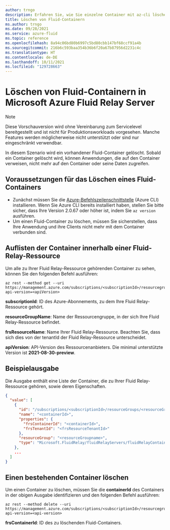 ```yaml
---
author: trngo
description: Erfahren Sie, wie Sie einzelne Container mit az-cli löschen können
title: Löschen von Fluid-Containern
ms.author: trngo
ms.date: 09/28/2021
ms.service: azure-fluid
ms.topic: reference
ms.openlocfilehash: 8a94c06bd80b6997c5bd80cbb147bf68ccf91a4b
ms.sourcegitcommit: 216b6c593baa354b36b6f20a67b87956d2231c4c
ms.translationtype: HT
ms.contentlocale: de-DE
ms.lasthandoff: 10/11/2021
ms.locfileid: "129728663"
---
```

# <a name="delete-fluid-containers-in-microsoft-azure-fluid-relay-server"></a>Löschen von Fluid-Containern in Microsoft Azure Fluid Relay Server

> [!NOTE]
> Diese Vorschauversion wird ohne Vereinbarung zum Servicelevel bereitgestellt und ist nicht für Produktionsworkloads vorgesehen. Manche Features werden möglicherweise nicht unterstützt oder sind nur eingeschränkt verwendbar.

In diesem Szenario wird ein vorhandener Fluid-Container gelöscht. Sobald ein Container gelöscht wird, können Anwendungen, die auf den Container verweisen, nicht mehr auf den Container oder seine Daten zugreifen. 

## <a name="requirements-to-delete-a-fluid-container"></a>Voraussetzungen für das Löschen eines Fluid-Containers
- Zunächst müssen Sie die [Azure-Befehlszeilenschnittstelle](/cli/azure/install-azure-cli) (Azure CLI) installieren. Wenn Sie Azure CLI bereits installiert haben, stellen Sie bitte sicher, dass Ihre Version 2.0.67 oder höher ist, indem Sie `az version` ausführen.
- Um einen Fluid-Container zu löschen, müssen Sie sicherstellen, dass Ihre Anwendung und ihre Clients nicht mehr mit dem Container verbunden sind.

## <a name="list-the-containers-within-a-fluid-relay-resource"></a>Auflisten der Container innerhalb einer Fluid-Relay-Ressource
Um alle zu Ihrer Fluid Relay-Ressource gehörenden Container zu sehen, können Sie den folgenden Befehl ausführen:
```
az rest --method get --uri https://management.azure.com/subscriptions/<subscriptionId>/resourcegroups/<resourceGroupName>/providers/Microsoft.FluidRelay/FluidRelayServers/<frsResourceName>/FluidRelayContainers?api-version=<apiVersion>
```
**subscriptionId**: ID des Azure-Abonnements, zu dem Ihre Fluid Relay-Ressource gehört.

**resourceGroupName**: Name der Ressourcengruppe, in der sich Ihre Fluid Relay-Ressource befindet.

**frsResourceName**: Name Ihrer Fluid Relay-Ressource. Beachten Sie, dass sich dies von der tenantId der Fluid Relay-Ressource unterscheidet.

**apiVersion**: API-Version des Ressourcenanbieters. Die minimal unterstützte Version ist **2021-08-30-preview**.  


## <a name="sample-output"></a>Beispielausgabe
Die Ausgabe enthält eine Liste der Container, die zu Ihrer Fluid Relay-Ressource gehören, sowie deren Eigenschaften.
```json
{
  "value": [
    {
      "id": "/subscriptions/<subscriptionId>/resourceGroups/<resourceGroupname>/providers/Microsoft.FluidRelay/fluidRelayServers/<frsResourcename>/fluidRelayContainers/<containerId>",
      "name": "<containerId>",
      "properties": {
        "frsContainerId": "<containerId>",
        "frsTenantId": "<frsResourceTenantId>"
      },
      "resourceGroup": "<resourceGroupname>",
      "type": "Microsoft.FluidRelay/fluidRelayServers/fluidRelayContainers"
    },
    ...
  ]
}
```


## <a name="delete-an-existing-container"></a>Einen bestehenden Container löschen
Um einen Container zu löschen, müssen Sie die **containerId** des Containers in der obigen Ausgabe identifizieren und den folgenden Befehl ausführen: 
```
az rest --method delete --uri https://management.azure.com/subscriptions/<subscriptionId>/resourcegroups/<resourceGroupName>/providers/Microsoft.FluidRelay/FluidRelayServers/<frsResourceName>/FluidRelayContainers/<frsContainerId>?api-version=<api-version>
```
  **frsContainerId**: ID des zu löschenden Fluid-Containers. 
